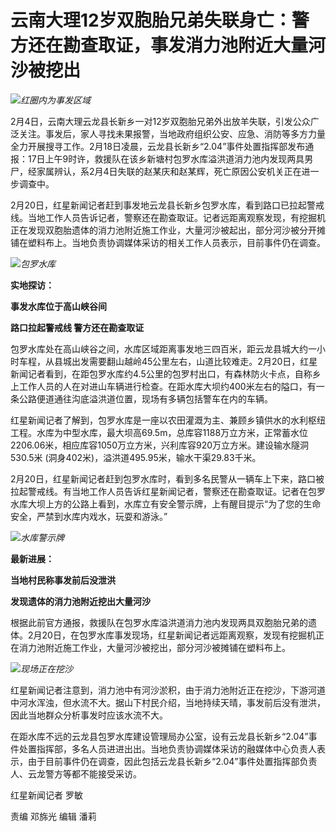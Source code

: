 # 云南大理12岁双胞胎兄弟失联身亡：警方还在勘查取证，事发消力池附近大量河沙被挖出

![](https://inews.gtimg.com/newsapp_bt/0/15677541375/1000)_红圈内为事发区域_

2月4日，云南大理云龙县长新乡一对12岁双胞胎兄弟外出放羊失联，引发公众广泛关注。事发后，家人寻找未果报警，当地政府组织公安、应急、消防等多方力量全力开展搜寻工作。2月18日凌晨，云龙县长新乡“2.04”事件处置指挥部发布通报：17日上午9时许，救援队在该乡新塘村包罗水库溢洪道消力池内发现两具男尸，经家属辨认，系2月4日失联的赵某庆和赵某辉，死亡原因公安机关正在进一步调查中。

2月20日，红星新闻记者赶到事发地云龙县长新乡包罗水库，看到路口已拉起警戒线。当地工作人员告诉记者，警察还在勘查取证。记者远距离观察发现，有挖掘机正在发现双胞胎遗体的消力池附近施工作业，大量河沙被起出，部分河沙被分开摊铺在塑料布上。当地负责协调媒体采访的相关工作人员表示，目前事件仍在调查。

![](https://inews.gtimg.com/newsapp_bt/0/15677541382/1000)_包罗水库_

**实地探访：**

**事发水库位于高山峡谷间**

**路口拉起警戒线 警方还在勘查取证**

包罗水库处在高山峡谷之间，水库区域距离事发地三四百米，距云龙县城大约一小时车程，从县城出发需要翻山越岭45公里左右，山道比较难走。2月20日，红星新闻记者看到，在距包罗水库约4.5公里的包罗村出口，有森林防火卡点，自称乡上工作人员的人在对进山车辆进行检查。在距水库大坝约400米左右的隘口，有一条公路便道通往沟底溢洪道位置，现场有多辆包括警车在内的车辆。

红星新闻记者了解到，包罗水库是一座以农田灌溉为主、兼顾乡镇供水的水利枢纽工程。水库为中型水库，最大坝高69.5m，总库容1188万立方米，正常蓄水位2206.06米，相应库容1050万立方米，兴利库容920万立方米。建设输水隧洞530.5米
(洞身402米)，溢洪道495.95米，输水干渠29.83千米。

2月20日，红星新闻记者赶到包罗水库时，看到多名民警从一辆车上下来，路口被拉起警戒线。有当地工作人员告诉红星新闻记者，警察还在勘查取证。记者在包罗水库大坝上方的公路上看到，水库立有安全警示牌，上有醒目提示“为了您的生命安全，严禁到水库内戏水，玩耍和游泳。”

![](https://inews.gtimg.com/newsapp_bt/0/15677541386/1000)_水库警示牌_

**最新进展：**

**当地村民称事发前后没泄洪**

**发现遗体的消力池附近挖出大量河沙**

根据此前官方通报，救援队在包罗水库溢洪道消力池内发现两具双胞胎兄弟的遗体。2月20日，在包罗水库事发现场，红星新闻记者远距离观察，发现有挖掘机正在消力池附近施工作业，大量河沙被挖出，部分河沙被摊铺在塑料布上。

![](https://inews.gtimg.com/newsapp_bt/0/15677541389/1000)_现场正在挖沙_

红星新闻记者注意到，消力池中有河沙淤积，由于消力池附近正在挖沙，下游河道中河水浑浊，但水流不大。据山下村民介绍，当地持续天晴，事发前后没有泄洪，因此当地群众分析事发时应该水流不大。

在距水库不远的云龙县包罗水库建设管理局办公室，设有云龙县长新乡“2.04”事件处置指挥部，多名人员进进出出。当地负责协调媒体采访的融媒体中心负责人表示，由于目前事件仍在调查，因此包括云龙县长新乡“2.04”事件处置指挥部负责人、云龙警方等都不能接受采访。

红星新闻记者 罗敏

责编 邓旆光 编辑 潘莉


